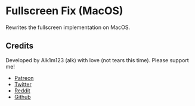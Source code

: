 # Fullscreen Fix (MacOS)

Rewrites the fullscreen implementation on MacOS.

## Credits

Developed by Alk1m123 (alk) with love (not tears this time). Please support me!

 * [Patreon](https://www.patreon.com/alk1m123)
 * [Twitter](https://twitter.com/alk1m123)
 * [Reddit](https://www.reddit.com/user/alk1m123)
 * [Github](https://github.com/altalk23/)
